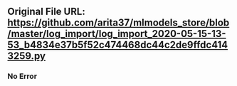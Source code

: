 ## Original File URL: https://github.com/arita37/mlmodels_store/blob/master/log_import/log_import_2020-05-15-13-53_b4834e37b5f52c474468dc44c2de9ffdc4143259.py<br />

### No Error